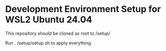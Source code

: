 # Development Environment Setup for WSL2 Ubuntu 24.04

This repository should be cloned as root to /setup/

Run . /setup/setup.sh to apply everything
